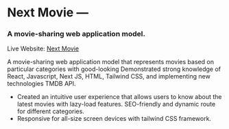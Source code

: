 # Next Movie — 
### A movie-sharing web application model.
Live Website: [Next Movie](https://next-movie-nu.vercel.app/)

A movie-sharing web application model that represents movies based on particular categories with good-looking Demonstrated strong knowledge of React, Javascript, Next JS, HTML, Tailwind CSS, and implementing new technologies TMDB API.
- Created an intuitive user experience that allows users to know about the latest movies with lazy-load features. SEO-friendly and dynamic route for different categories.
- Responsive for all-size screen devices with tailwind CSS framework.

